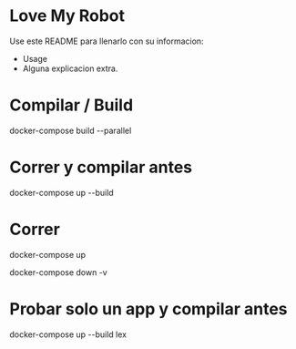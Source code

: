 # Love My Robot

Use este README para llenarlo con su informacion:

- Usage
- Alguna explicacion extra.


# Compilar / Build

docker-compose build --parallel


# Correr y compilar antes

docker-compose up --build



# Correr

docker-compose up

docker-compose down -v

# Probar solo un app y compilar antes

docker-compose up --build lex